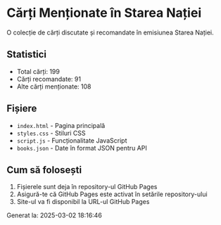 # Cărți Menționate în Starea Nației

O colecție de cărți discutate și recomandate în emisiunea Starea Nației.

## Statistici
- Total cărți: 199
- Cărți recomandate: 91
- Alte cărți menționate: 108

## Fișiere
- `index.html` - Pagina principală
- `styles.css` - Stiluri CSS
- `script.js` - Funcționalitate JavaScript
- `books.json` - Date în format JSON pentru API

## Cum să folosești
1. Fișierele sunt deja în repository-ul GitHub Pages
2. Asigură-te că GitHub Pages este activat în setările repository-ului
3. Site-ul va fi disponibil la URL-ul GitHub Pages

Generat la: 2025-03-02 18:16:46
